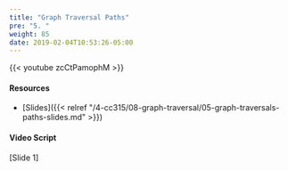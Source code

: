 ```yaml
---
title: "Graph Traversal Paths"
pre: "5. "
weight: 85
date: 2019-02-04T10:53:26-05:00
---
```


{{< youtube zcCtPamophM >}}

#### Resources
* [Slides]({{< relref "/4-cc315/08-graph-traversal/05-graph-traversals-paths-slides.md" >}})

#### Video Script

[Slide 1]